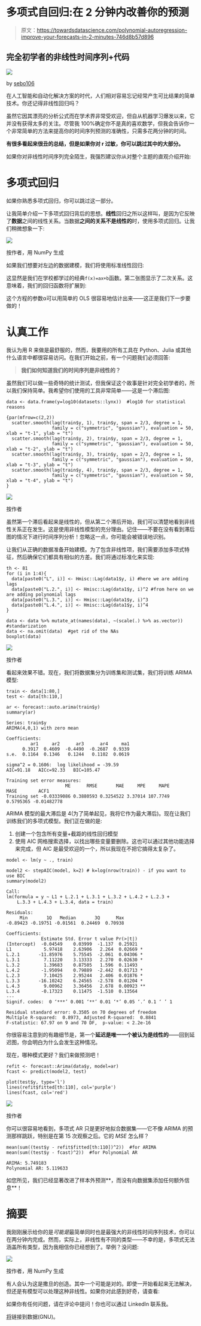 # 多项式自回归:在 2 分钟内改善你的预测

> 原文：<https://towardsdatascience.com/polynomial-autoregression-improve-your-forecasts-in-2-minutes-746d8b57d896>

## 完全初学者的非线性时间序列+代码

![](img/f3f8a48673425d146ec510e06c7ae15a.png)

by [sebo106](https://pixabay.com/pl/photos/zabytek-czechy-czech-praga-rathaus-92861/)

在人工智能和自动化解决方案的时代，人们相对容易忘记经常产生可比结果的简单技术。你还记得非线性回归吗？

虽然它因其漂亮的分析公式而在学术界非常受欢迎，但自从机器学习爆发以来，它并没有获得太多的关注。尽管我 100%确定你不是真的喜欢数学，但我会告诉你一个非常简单的方法来提高你的时间序列预测的准确性，只需多花两分钟的时间。

**有很多看起来很丑的总结，但是如果你对 r 过敏，你可以跳过其中的大部分。**

如果你对非线性时间序列完全陌生，我强烈建议你从对整个主题的直观介绍开始:

</nonlinear-time-series-an-intuitive-introduction-7390aae8b446>  

# 多项式回归

如果你熟悉多项式回归，你可以跳过这一部分。

让我简单介绍一下多项式回归背后的思想。**线性**回归之所以这样叫，是因为它反映了**数据**之间的线性关系。当数据**之间的关系不是线性的**时，使用多项式回归。让我们稍微想象一下:

![](img/1dbc971545575d2e7d0927d954372e65.png)

按作者，用 NumPy 生成

如果我们想要对左边的数据建模，我们将使用标准线性回归:

这显然是我们在学校都学过的经典`f(x)=ax+b`函数。第二张图显示了二次关系。这意味着，我们的回归函数将扩展到:

这个方程的参数α可以用简单的 OLS 很容易地估计出来——这正是我们下一步要做的！

# 认真工作

我认为用 R 来做是最舒服的，然而，我要用的所有工具在 Python、Julia 或其他什么语言中都很容易访问。在我们开始之前，有一个问题我们必须回答:

> **我们如何知道我们的时间序列是非线性的？**

虽然我们可以做一些奇特的统计测试，但我保证这个故事是针对完全初学者的，所以我们保持简单。我希望你们使用的工具非常简单——这是一个滞后图:

```
data <- data.frame(y=log10(datasets::lynx))  #log10 for statistical reasons

{par(mfrow=c(2,2))
  scatter.smooth(lag(train$y, 1), train$y, span = 2/3, degree = 1,
                 family = c("symmetric", "gaussian"), evaluation = 50, xlab = "t-1", ylab = "t")
  scatter.smooth(lag(train$y, 2), train$y, span = 2/3, degree = 1,
                 family = c("symmetric", "gaussian"), evaluation = 50, xlab = "t-2", ylab = "t")
  scatter.smooth(lag(train$y, 3), train$y, span = 2/3, degree = 1,
                 family = c("symmetric", "gaussian"), evaluation = 50, xlab = "t-3", ylab = "t")
  scatter.smooth(lag(train$y, 4), train$y, span = 2/3, degree = 1,
                 family = c("symmetric", "gaussian"), evaluation = 50, xlab = "t-4", ylab = "t")
}
```

![](img/bf8f26a588074ebf93c3d68016822f85.png)

按作者

虽然第一个滞后看起来是线性的，但从第二个滞后开始，我们可以清楚地看到非线性关系正在发生。这是使用非线性模型的充分理由。记住——不要在没有看到滞后图的情况下进行时间序列分析！忽略这一点，你可能会被错误地识别。

让我们从正确的数据准备开始建模。为了包含非线性项，我们需要添加多项式特征，然后确保它们都具有相似的方差。我们将通过标准化来实现:

```
th <- 81
for (i in 1:4){ 
  data[paste0("L", i)] <- Hmisc::Lag(data1$y, i) #here we are adding lags
  data[paste0("L.2.", i)] <- Hmisc::Lag(data1$y, i)^2 #from here on we are adding polynomial lags
  data[paste0("L.3.", i)] <- Hmisc::Lag(data1$y, i)^3
  data[paste0("L.4.", i)] <- Hmisc::Lag(data1$y, i)^4
}

data <- data %>% mutate_at(names(data), ~(scale(.) %>% as.vector))  #standarization
data <- na.omit(data)  #get rid of the NAs
boxplot(data)
```

![](img/2ad7878c1320ba3dede51053bf9de8ac.png)

按作者

看起来效果不错。现在，我们将数据集分为训练集和测试集，我们将训练 ARIMA 模型:

```
train <- data[1:80,]
test <- data[th:110,]

ar <- forecast::auto.arima(train$y)
summary(ar)
```

```
Series: train$y 
ARIMA(4,0,1) with zero mean 

Coefficients:
         ar1     ar2      ar3      ar4     ma1
      0.3917  0.4609  -0.4490  -0.2687  0.9339
s.e.  0.1164  0.1346   0.1244   0.1102  0.0619

sigma^2 = 0.1606:  log likelihood = -39.59
AIC=91.18   AICc=92.33   BIC=105.47

Training set error measures:
                      ME      RMSE       MAE     MPE     MAPE      MASE        ACF1
Training set -0.03339086 0.3880593 0.3254522 3.37014 107.7749 0.5795365 -0.01482778
```

ARIMA 模型的最大滞后是 4(为了简单起见，我将它作为最大滞后)。现在让我们训练我们的多项式模型。我们正在做的是:

1.  创建一个包含所有变量+截距的线性回归模型
2.  使用 AIC 网格搜索选择，以找出哪些变量要删除。这也可以通过其他功能选择来完成，但 AIC 是最受欢迎的一个，所以我现在不把它搞得太复杂了。

```
model <- lm(y ~ ., train)

model2 <- stepAIC(model, k=2) # k=log(nrow(train)) - if you want to use BIC
summary(model2)
```

```
Call:
lm(formula = y ~ L1 + L.2.1 + L.3.1 + L.3.2 + L.4.2 + L.2.3 + 
    L.3.3 + L.4.3 + L.3.4, data = train)

Residuals:
     Min       1Q   Median       3Q      Max 
-0.89423 -0.19751 -0.01561  0.24469  0.70938 

Coefficients:
             Estimate Std. Error t value Pr(>|t|)   
(Intercept)  -0.04549    0.03999  -1.137  0.25921   
L1            5.97418    2.63906   2.264  0.02669 * 
L.2.1       -11.85976    5.75545  -2.061  0.04306 * 
L.3.1         7.11220    3.13333   2.270  0.02630 * 
L.3.2         1.39683    0.87505   1.596  0.11493   
L.4.2        -1.95094    0.79889  -2.442  0.01713 * 
L.2.3         7.10425    2.95244   2.406  0.01876 * 
L.3.3       -16.10242    6.24565  -2.578  0.01204 * 
L.4.3         9.00962    3.36456   2.678  0.00923 **
L.3.4        -0.17323    0.11475  -1.510  0.13564   
---
Signif. codes:  0 ‘***’ 0.001 ‘**’ 0.01 ‘*’ 0.05 ‘.’ 0.1 ‘ ’ 1

Residual standard error: 0.3505 on 70 degrees of freedom
Multiple R-squared:  0.8973, Adjusted R-squared:  0.8841 
F-statistic: 67.97 on 9 and 70 DF,  p-value: < 2.2e-16
```

你很容易注意到的有趣细节是，第一个**延迟是唯一一个被认为是线性的**——回到延迟图，你会明白为什么会发生这种情况。

现在，哪种模式更好？我们来做预测吧！

```
refit <- forecast::Arima(data$y, model=ar)
fcast <- predict(model2, test)

plot(test$y, type='l')
lines(refit$fitted[th:110], col='purple')
lines(fcast, col='red')
```

![](img/56c7e3d8ee5e5683a5700c2214ee5ebd.png)

按作者

你可以很容易地看到，多项式 AR 只是更好地拟合数据集——它不像 ARIMA 的预测那样跳跃，特别是在第 15 次观察之后。它的 *MSE* 怎么样？

```
mean(sum((test$y - refit$fitted[th:110])^2))  #for ARIMA
mean(sum((test$y - fcast)^2))  #for Polynomial AR
```

```
ARIMA: 5.749183
Polynomial AR: 5.119633
```

如您所见，我们已经显著改进了样本外预测**，而没有向数据集添加任何额外信息**！

# 摘要

我刚刚展示给你的是*可能是*最简单同时也是最强大的非线性时间序列技术，你可以在两分钟内完成。然而，实际上，非线性有不同的类型——不幸的是，多项式无法涵盖所有类型，因为我相信你已经想到了。举例？没问题:

![](img/d6c256ff946e194b758b00a556c0b992.png)

按作者，用 NumPy 生成

有人会认为这是撒旦的创造。其中一个可能是对的。即使一开始看起来无法解决，但还是有模型可以处理这种非线性。如果你对此感到好奇，请查看:

</threshold-autoregressive-models-beyond-arima-r-code-6af3331e2755>  

如果你有任何问题，请在评论中提问！你也可以通过 LinkedIn 联系我。

[将](https://www.picostat.com/dataset/r-dataset-package-datasets-lynx)链接到数据(GNU)。